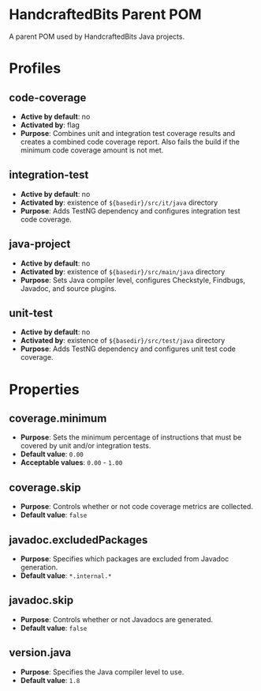 # HandcraftedBits Parent POM

A parent POM used by HandcraftedBits Java projects.

# Profiles

## code-coverage

* **Active by default**: no
* **Activated by**: flag
* **Purpose**: Combines unit and integration test coverage results and creates a combined code coverage report.  Also
  fails the build if the minimum code coverage amount is not met.

## integration-test

* **Active by default**: no
* **Activated by**: existence of `${basedir}/src/it/java` directory
* **Purpose**: Adds TestNG dependency and configures integration test code coverage.

## java-project

* **Active by default**: no
* **Activated by**: existence of `${basedir}/src/main/java` directory
* **Purpose**: Sets Java compiler level, configures Checkstyle, Findbugs, Javadoc, and source plugins.

## unit-test

* **Active by default**: no
* **Activated by**: existence of `${basedir}/src/test/java` directory
* **Purpose**: Adds TestNG dependency and configures unit test code coverage.

# Properties

## coverage.minimum

* **Purpose**: Sets the minimum percentage of instructions that must be covered by unit and/or integration tests.
* **Default value**: `0.00`
* **Acceptable values**: `0.00` - `1.00`

## coverage.skip

* **Purpose**: Controls whether or not code coverage metrics are collected.
* **Default value**: `false`

## javadoc.excludedPackages

* **Purpose**: Specifies which packages are excluded from Javadoc generation.
* **Default value**: `*.internal.*`

## javadoc.skip

* **Purpose**: Controls whether or not Javadocs are generated.
* **Default value**: `false`

## version.java

* **Purpose**: Specifies the Java compiler level to use.
* **Default value**: `1.8`
